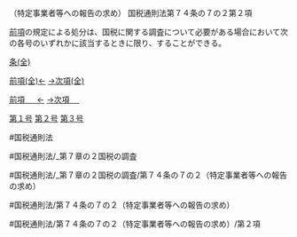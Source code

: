 （特定事業者等への報告の求め）
国税通則法第７４条の７の２第２項

[前項](国税通則法＿＿＿＿＿第７４条の７の２第１項)の規定による処分は、国税に関する調査について必要がある場合において次の各号のいずれかに該当するときに限り、することができる。

[条(全)](国税通則法＿＿＿＿＿第７４条の７の２_.md)

[前項(全)←](国税通則法＿＿＿＿＿第７４条の７の２第１項_.md)    [→次項(全)](国税通則法＿＿＿＿＿第７４条の７の２第３項_.md)

[前項 　 ←](国税通則法＿＿＿＿＿第７４条の７の２第１項.md)    [→次項 　 ](国税通則法＿＿＿＿＿第７４条の７の２第３項.md)

[第１号](国税通則法＿＿＿＿＿第７４条の７の２第２項第１号.md)  [第２号](国税通則法＿＿＿＿＿第７４条の７の２第２項第２号.md)  [第３号](国税通則法＿＿＿＿＿第７４条の７の２第２項第３号.md)  

#国税通則法

#国税通則法/_第７章の２国税の調査

#国税通則法/_第７章の２国税の調査/第７４条の７の２（特定事業者等への報告の求め）

#国税通則法/第７４条の７の２（特定事業者等への報告の求め）

#国税通則法/第７４条の７の２（特定事業者等への報告の求め）/第２項

